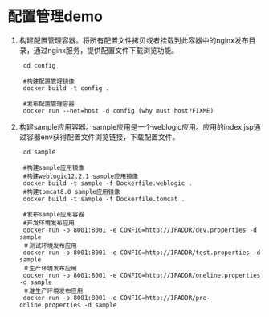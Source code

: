 # 配置管理demo

1. 构建配置管理容器。将所有配置文件拷贝或者挂载到此容器中的nginx发布目录，通过nginx服务，提供配置文件下载浏览功能。

		cd config 

		#构建配置管理镜像
		docker build -t config .
	
		#发布配置管理容器
		docker run --net=host -d config (why must host?FIXME)

2. 构建sample应用容器。sample应用是一个weblogic应用。应用的index.jsp通过容器env获得配置文件浏览链接，下载配置文件。

		cd sample 

		#构建sample应用镜像
		#构建weblogic12.2.1 sample应用镜像
		docker build -t sample -f Dockerfile.weblogic .
		#构建tomcat8.0 sample应用镜像
		docker build -t sample -f Dockerfile.tomcat .
	
		#发布sample应用容器
		#开发环境发布应用
		docker run -p 8001:8001 -e CONFIG=http://IPADDR/dev.properties -d sample
		＃测试环境发布应用
		docker run -p 8001:8001 -e CONFIG=http://IPADDR/test.properties -d sample
		＃生产环境发布应用
		docker run -p 8001:8001 -e CONFIG=http://IPADDR/oneline.properties -d sample
		＃准生产环境发布应用
		docker run -p 8001:8001 -e CONFIG=http://IPADDR/pre-online.properties -d sample
